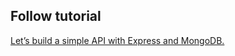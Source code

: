 ## Follow tutorial

[Let’s build a simple API with Express and MongoDB.](https://medium.com/@ralphplacide/lets-build-a-simple-api-with-express-and-mongodb-5e9aae53add0)
